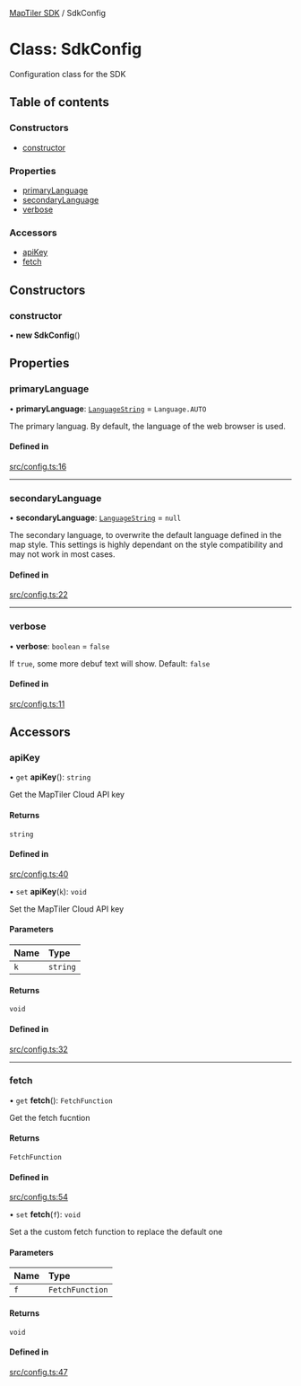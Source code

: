 [MapTiler SDK](../README.md) / SdkConfig

# Class: SdkConfig

Configuration class for the SDK

## Table of contents

### Constructors

- [constructor](SdkConfig.md#constructor)

### Properties

- [primaryLanguage](SdkConfig.md#primarylanguage)
- [secondaryLanguage](SdkConfig.md#secondarylanguage)
- [verbose](SdkConfig.md#verbose)

### Accessors

- [apiKey](SdkConfig.md#apikey)
- [fetch](SdkConfig.md#fetch)

## Constructors

### constructor

• **new SdkConfig**()

## Properties

### primaryLanguage

• **primaryLanguage**: [`LanguageString`](../README.md#languagestring) = `Language.AUTO`

The primary languag. By default, the language of the web browser is used.

#### Defined in

[src/config.ts:16](https://github.com/maptiler/maptiler-sdk-js/blob/57ee746/src/config.ts#L16)

___

### secondaryLanguage

• **secondaryLanguage**: [`LanguageString`](../README.md#languagestring) = `null`

The secondary language, to overwrite the default language defined in the map style.
This settings is highly dependant on the style compatibility and may not work in most cases.

#### Defined in

[src/config.ts:22](https://github.com/maptiler/maptiler-sdk-js/blob/57ee746/src/config.ts#L22)

___

### verbose

• **verbose**: `boolean` = `false`

If `true`, some more debuf text will show. Default: `false`

#### Defined in

[src/config.ts:11](https://github.com/maptiler/maptiler-sdk-js/blob/57ee746/src/config.ts#L11)

## Accessors

### apiKey

• `get` **apiKey**(): `string`

Get the MapTiler Cloud API key

#### Returns

`string`

#### Defined in

[src/config.ts:40](https://github.com/maptiler/maptiler-sdk-js/blob/57ee746/src/config.ts#L40)

• `set` **apiKey**(`k`): `void`

Set the MapTiler Cloud API key

#### Parameters

| Name | Type |
| :------ | :------ |
| `k` | `string` |

#### Returns

`void`

#### Defined in

[src/config.ts:32](https://github.com/maptiler/maptiler-sdk-js/blob/57ee746/src/config.ts#L32)

___

### fetch

• `get` **fetch**(): `FetchFunction`

Get the fetch fucntion

#### Returns

`FetchFunction`

#### Defined in

[src/config.ts:54](https://github.com/maptiler/maptiler-sdk-js/blob/57ee746/src/config.ts#L54)

• `set` **fetch**(`f`): `void`

Set a the custom fetch function to replace the default one

#### Parameters

| Name | Type |
| :------ | :------ |
| `f` | `FetchFunction` |

#### Returns

`void`

#### Defined in

[src/config.ts:47](https://github.com/maptiler/maptiler-sdk-js/blob/57ee746/src/config.ts#L47)

